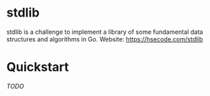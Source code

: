 # stdlib

stdlib is a challenge to implement a library of some fundamental data structures and algorithms in Go.
Website: https://hsecode.com/stdlib

# Quickstart

*TODO*
